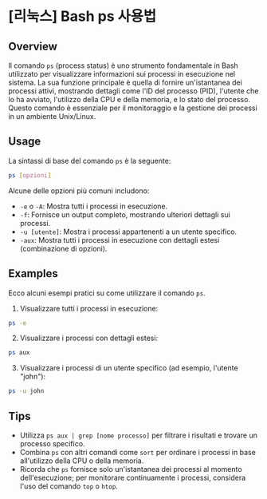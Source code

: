# [리눅스] Bash ps 사용법

## Overview
Il comando `ps` (process status) è uno strumento fondamentale in Bash utilizzato per visualizzare informazioni sui processi in esecuzione nel sistema. La sua funzione principale è quella di fornire un'istantanea dei processi attivi, mostrando dettagli come l'ID del processo (PID), l'utente che lo ha avviato, l'utilizzo della CPU e della memoria, e lo stato del processo. Questo comando è essenziale per il monitoraggio e la gestione dei processi in un ambiente Unix/Linux.

## Usage
La sintassi di base del comando `ps` è la seguente:

```bash
ps [opzioni]
```

Alcune delle opzioni più comuni includono:

- `-e` o `-A`: Mostra tutti i processi in esecuzione.
- `-f`: Fornisce un output completo, mostrando ulteriori dettagli sui processi.
- `-u [utente]`: Mostra i processi appartenenti a un utente specifico.
- `-aux`: Mostra tutti i processi in esecuzione con dettagli estesi (combinazione di opzioni).

## Examples
Ecco alcuni esempi pratici su come utilizzare il comando `ps`.

1. Visualizzare tutti i processi in esecuzione:

```bash
ps -e
```

2. Visualizzare i processi con dettagli estesi:

```bash
ps aux
```

3. Visualizzare i processi di un utente specifico (ad esempio, l'utente "john"):

```bash
ps -u john
```

## Tips
- Utilizza `ps aux | grep [nome processo]` per filtrare i risultati e trovare un processo specifico.
- Combina `ps` con altri comandi come `sort` per ordinare i processi in base all'utilizzo della CPU o della memoria.
- Ricorda che `ps` fornisce solo un'istantanea dei processi al momento dell'esecuzione; per monitorare continuamente i processi, considera l'uso del comando `top` o `htop`.